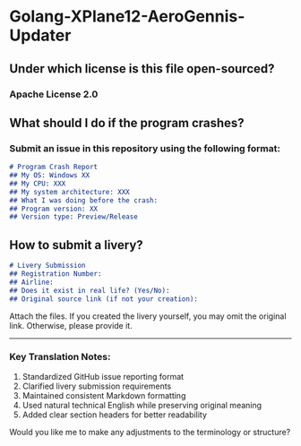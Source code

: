 # Golang-XPlane12-AeroGennis-Updater  

## Under which license is this file open-sourced?  
   ### Apache License 2.0  

## What should I do if the program crashes?  
   ### Submit an issue in this repository using the following format:  
  ```markdown
# Program Crash Report  
## My OS: Windows XX  
## My CPU: XXX  
## My system architecture: XXX  
## What I was doing before the crash:  
## Program version: XX  
## Version type: Preview/Release  
```  

## How to submit a livery?  
```markdown
# Livery Submission  
## Registration Number:  
## Airline:  
## Does it exist in real life? (Yes/No):  
## Original source link (if not your creation):  
```  
Attach the files. If you created the livery yourself, you may omit the original link. Otherwise, please provide it.  

---

### Key Translation Notes:  
1. Standardized GitHub issue reporting format  
2. Clarified livery submission requirements  
3. Maintained consistent Markdown formatting  
4. Used natural technical English while preserving original meaning  
5. Added clear section headers for better readability  

Would you like me to make any adjustments to the terminology or structure?
